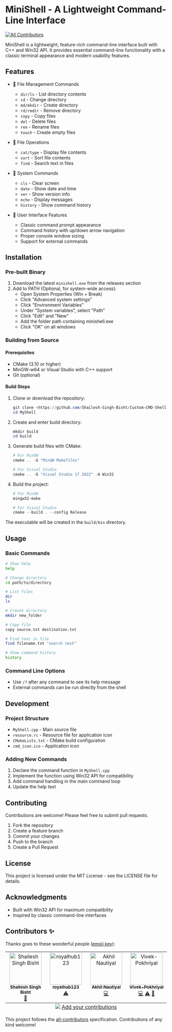 # MiniShell - A Lightweight Command-Line Interface
<!-- ALL-CONTRIBUTORS-BADGE:START - Do not remove or modify this section -->
[![All Contributors](https://img.shields.io/badge/all_contributors-4-orange.svg?style=flat-square)](#contributors-)
<!-- ALL-CONTRIBUTORS-BADGE:END -->

MiniShell is a lightweight, feature-rich command-line interface built with C++ and Win32 API. It provides essential command-line functionality with a classic terminal appearance and modern usability features.

## Features

- 📁 File Management Commands

  - `dir/ls` - List directory contents
  - `cd` - Change directory
  - `md/mkdir` - Create directory
  - `rd/rmdir` - Remove directory
  - `copy` - Copy files
  - `del` - Delete files
  - `ren` - Rename files
  - `touch` - Create empty files

- 📝 File Operations

  - `cat/type` - Display file contents
  - `sort` - Sort file contents
  - `find` - Search text in files

- 🔧 System Commands

  - `cls` - Clear screen
  - `date` - Show date and time
  - `ver` - Show version info
  - `echo` - Display messages
  - `history` - Show command history

- 🎨 User Interface Features
  - Classic command prompt appearance
  - Command history with up/down arrow navigation
  - Proper console window sizing
  - Support for external commands

## Installation

### Pre-built Binary

1. Download the latest `minishell.exe` from the releases section
2. Add to PATH (Optional, for system-wide access):
   - Open System Properties (Win + Break)
   - Click "Advanced system settings"
   - Click "Environment Variables"
   - Under "System variables", select "Path"
   - Click "Edit" and "New"
   - Add the folder path containing minishell.exe
   - Click "OK" on all windows

### Building from Source

#### Prerequisites

- CMake (3.10 or higher)
- MinGW-w64 or Visual Studio with C++ support
- Git (optional)

#### Build Steps

1. Clone or download the repository:

   ```powershell
   git clone <https://github.com/Shailesh-Singh-Bisht/Custom-CMD-Shell>
   cd MyShell
   ```

2. Create and enter build directory:

   ```powershell
   mkdir build
   cd build
   ```

3. Generate build files with CMake:

   ```powershell
   # For MinGW
   cmake .. -G "MinGW Makefiles"

   # For Visual Studio
   cmake .. -G "Visual Studio 17 2022" -A Win32
   ```

4. Build the project:

   ```powershell
   # For MinGW
   mingw32-make

   # For Visual Studio
   cmake --build . --config Release
   ```

The executable will be created in the `build/bin` directory.

## Usage

### Basic Commands

```bash
# Show help
help

# Change directory
cd path/to/directory

# List files
dir
ls

# Create directory
mkdir new_folder

# Copy file
copy source.txt destination.txt

# Find text in file
find filename.txt "search text"

# Show command history
history
```

### Command Line Options

- Use `/?` after any command to see its help message
- External commands can be run directly from the shell

## Development

### Project Structure

- `MyShell.cpp` - Main source file
- `resource.rc` - Resource file for application icon
- `CMakeLists.txt` - CMake build configuration
- `cmd_icon.ico` - Application icon

### Adding New Commands

1. Declare the command function in `MyShell.cpp`
2. Implement the function using Win32 API for compatibility
3. Add command handling in the main command loop
4. Update the help text

## Contributing

Contributions are welcome! Please feel free to submit pull requests.

1. Fork the repository
2. Create a feature branch
3. Commit your changes
4. Push to the branch
5. Create a Pull Request

## License

This project is licensed under the MIT License - see the LICENSE file for details.

## Acknowledgments

- Built with Win32 API for maximum compatibility
- Inspired by classic command-line interfaces

## Contributors ✨

Thanks goes to these wonderful people ([emoji key](https://allcontributors.org/docs/en/emoji-key)):

<!-- ALL-CONTRIBUTORS-LIST:START - Do not remove or modify this section -->
<!-- prettier-ignore-start -->
<!-- markdownlint-disable -->
<table>
  <tbody>
    <tr>
      <td align="center" valign="top" width="14.28%"><a href="https://shailesh-singh-bisht-portfolio.vercel.app/"><img src="https://avatars.githubusercontent.com/u/107263955?v=4?s=100" width="100px;" alt="Shailesh Singh Bisht"/><br /><sub><b>Shailesh Singh Bisht</b></sub></a><br /><a href="#maintenance-Shailesh-Singh-Bisht" title="Maintenance">🚧</a></td>
      <td align="center" valign="top" width="14.28%"><a href="https://github.com/royalhub123"><img src="https://avatars.githubusercontent.com/u/168981505?v=4?s=100" width="100px;" alt="royalhub123"/><br /><sub><b>royalhub123</b></sub></a><br /><a href="https://github.com/Shailesh-Singh-Bisht/Custom-CMD-Shell/commits?author=royalhub123" title="Tests">⚠️</a></td>
      <td align="center" valign="top" width="14.28%"><a href="https://github.com/Akhilnautiyal5"><img src="https://avatars.githubusercontent.com/u/113812781?v=4?s=100" width="100px;" alt="Akhil Nautiyal"/><br /><sub><b>Akhil Nautiyal</b></sub></a><br /><a href="https://github.com/Shailesh-Singh-Bisht/Custom-CMD-Shell/commits?author=Akhilnautiyal5" title="Code">💻</a></td>
      <td align="center" valign="top" width="14.28%"><a href="https://github.com/Vivek-Pokhriyal"><img src="https://avatars.githubusercontent.com/u/202429019?v=4?s=100" width="100px;" alt="Vivek-Pokhriyal"/><br /><sub><b>Vivek-Pokhriyal</b></sub></a><br /><a href="https://github.com/Shailesh-Singh-Bisht/Custom-CMD-Shell/commits?author=Vivek-Pokhriyal" title="Code">💻</a> <a href="https://github.com/Shailesh-Singh-Bisht/Custom-CMD-Shell/commits?author=Vivek-Pokhriyal" title="Tests">⚠️</a> <a href="https://github.com/Shailesh-Singh-Bisht/Custom-CMD-Shell/issues?q=author%3AVivek-Pokhriyal" title="Bug reports">🐛</a></td>
    </tr>
  </tbody>
  <tfoot>
    <tr>
      <td align="center" size="13px" colspan="7">
        <img src="https://raw.githubusercontent.com/all-contributors/all-contributors-cli/1b8533af435da9854653492b1327a23a4dbd0a10/assets/logo-small.svg">
          <a href="https://all-contributors.js.org/docs/en/bot/usage">Add your contributions</a>
        </img>
      </td>
    </tr>
  </tfoot>
</table>

<!-- markdownlint-restore -->
<!-- prettier-ignore-end -->

<!-- ALL-CONTRIBUTORS-LIST:END -->

This project follows the [all-contributors](https://github.com/all-contributors/all-contributors) specification. Contributions of any kind welcome!